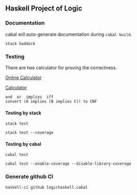 ## Haskell Project of Logic


### Documentation

cabal will auto-generate documentation during ```cabal build```.
```
stack haddock
```



### Testing
There are two calculator for proving the correctness.

[Online Calculator](https://www.erpelstolz.at/gateway/formular-uk-zentral.html)


[Calculator](https://www.wolframalpha.com/)
```
and  or  implies  iff 
convert (A implies (B implies C)) to CNF
```

#### Testing by stack
```
stack test

stack test --coverage
```

#### Testing by cabal
```
cabal test

cabal test --enable-coverage --disable-library-coverage
```


### Generate github CI

```
haskell-ci github logichaskell.cabal
```
